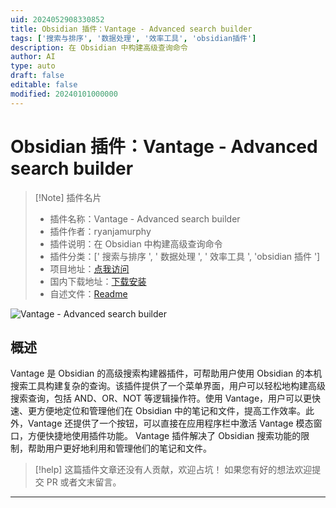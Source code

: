 ```yaml
---
uid: 2024052908330852
title: Obsidian 插件：Vantage - Advanced search builder
tags: ['搜索与排序', '数据处理', '效率工具', 'obsidian插件']
description: 在 Obsidian 中构建高级查询命令
author: AI
type: auto
draft: false
editable: false
modified: 20240101000000
---
```


# Obsidian 插件：Vantage - Advanced search builder

> [!Note] 插件名片
> - 插件名称：Vantage - Advanced search builder
> - 插件作者：ryanjamurphy
> - 插件说明：在 Obsidian 中构建高级查询命令
> - 插件分类：[' 搜索与排序 ', ' 数据处理 ', ' 效率工具 ', 'obsidian 插件 ']
> - 项目地址：[点我访问](https://github.com/ryanjamurphy/vantage-obsidian)
> - 国内下载地址：[下载安装](https://pkmer.cn/products/plugin/pluginMarket/?vantage-obsidian)
> - 自述文件：[Readme](https://ghproxy.net/https://raw.githubusercontent.com/ryanjamurphy/vantage-obsidian/master/README.md)

![Vantage - Advanced search builder](https://cdn.pkmer.cn/covers/vantage-obsidian.png!pkmer)

## 概述

Vantage 是 Obsidian 的高级搜索构建器插件，可帮助用户使用 Obsidian 的本机搜索工具构建复杂的查询。该插件提供了一个菜单界面，用户可以轻松地构建高级搜索查询，包括 AND、OR、NOT 等逻辑操作符。使用 Vantage，用户可以更快速、更方便地定位和管理他们在 Obsidian 中的笔记和文件，提高工作效率。此外，Vantage 还提供了一个按钮，可以直接在应用程序栏中激活 Vantage 模态窗口，方便快捷地使用插件功能。 Vantage 插件解决了 Obsidian 搜索功能的限制，帮助用户更好地利用和管理他们的笔记和文件。

> [!help]
> 这篇插件文章还没有人贡献，欢迎占坑！
> 如果您有好的想法欢迎提交 PR 或者文末留言。

---



